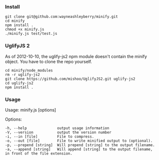 ### Install

```
git clone git@github.com:wayneashleyberry/minify.git
cd minify
npm install .
chmod +x minify.js
./minify.js test/test.js
```

### UglifyJS 2

As of 2012-10-10, the uglify-js2 npm module doesn't contain the minify object.
You have to clone the repo yourself.

```
cd minify/node_modules
rm -r uglify-js2
git clone https://github.com/mishoo/UglifyJS2.git uglify-js2
cd uglify-js2
npm install .
```

### Usage

Usage: minify.js [options]

Options:

```
-h, --help              output usage information
-V, --version           output the version number
-i, --in [file]         File to compress.
-o, --out [file]        File to write minified output to (optional).
-p, --prepend [string]  Will prepend [string] to the output filename.
-a, --append [string]   Will append [string] to the output filename, in front of the file extension.
```
